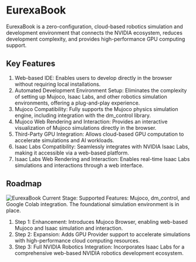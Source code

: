 # EurexaBook
EurexaBook is a zero-configuration, cloud-based robotics simulation and development environment that connects the NVIDIA ecosystem, reduces development complexity, and provides high-performance GPU computing support.

## Key Features
1. Web-based IDE: Enables users to develop directly in the browser without requiring local installations.
2. Automated Development Environment Setup: Eliminates the complexity of setting up Mujoco, Isaac Labs, and other robotics simulation environments, offering a plug-and-play experience.
3. Mujoco Compatibility: Fully supports the Mujoco physics simulation engine, including integration with the dm_control library.
4. Mujoco Web Rendering and Interaction: Provides an interactive visualization of Mujoco simulations directly in the browser.
5. Third-Party GPU Integration: Allows cloud-based GPU computation to accelerate simulations and AI workloads.
6. Isaac Labs Compatibility: Seamlessly integrates with NVIDIA Isaac Labs, making it accessible via a web-based platform.
7. Isaac Labs Web Rendering and Interaction: Enables real-time Isaac Labs simulations and interactions through a web interface.

## Roadmap
![EurexaBook](https://github.com/user-attachments/assets/2d6d5aec-3387-4ce9-aa21-99d748b07379)
Current Stage: Supported Features: Mujoco, dm_control, and Google Colab integration. The foundational simulation environment is in place.
1. Step 1: Enhancement: Introduces Mujoco Browser, enabling web-based Mujoco and Isaac simulation and interaction.
2. Step 2: Expansion: Adds GPU Provider support to accelerate simulations with high-performance cloud computing resources.
3. Step 3: Full NVIDIA Robotics Integration: Incorporates Isaac Labs for a comprehensive web-based NVIDIA robotics development ecosystem.
